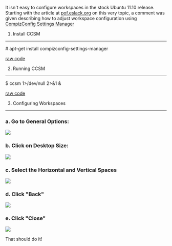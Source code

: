 <div id="wikitext">

<div style="display: none;">

Summary:Easily configure the dimensions of virtual workspaces in Ubuntu
11.10 Parent:(Technology.)Linux <span
class="wikiword">[IncludeMe](http://wiki.tamouse.org?n=Technology.IncludeMe?action=edit)[?](http://wiki.tamouse.org?n=Technology.IncludeMe?action=edit)</span>:[Linux](http://wiki.tamouse.org?n=Technology.Linux?action=print)
Categories:[HowTos](http://wiki.tamouse.org?n=Category.HowTos) Tags:
workspace, configuration, ubuntu, compiz

</div>

<span id="excerpt"></span> It isn't easy to configure workspaces in the
stock Ubuntu 11.10 release. Starting with the article at
[pof.eslack.org](http://pof.eslack.org/2011/10/03/change-workspace-configuration-on-ubuntu-11-10/)
on this very topic, a comment was given describing how to adjust
workspace configuration using [CompizConfig Settings
Manager](http://wiki.compiz.org/CCSM#Using_CCSM) <span
id="excerptend"></span>

<div class="vspace">

</div>

1. Install CCSM
---------------

<div id="sourceblock1" class="sourceblock">

<div class="sourceblocktext">

<div class="bash">

<span class="co4">\# </span><span class="kw2">apt-get install</span>
compizconfig-settings-manager

</div>

</div>

<div class="sourceblocklink">

[raw
code](http://wiki.tamouse.org?n=Technology.ChangingWorkspaceConfigurationInUbuntu?action=sourceblock&num=1)

</div>

</div>

<div class="vspace">

</div>

2. Running CCSM
---------------

<div id="sourceblock2" class="sourceblock">

<div class="sourceblocktext">

<div class="bash">

<span class="co4">\$ </span>ccsm <span class="nu0">1</span><span
class="sy0">\>/</span>dev<span class="sy0">/</span>null <span
class="nu0">2</span><span class="sy0">\>&</span><span
class="nu0">1</span> <span class="sy0">&</span>

</div>

</div>

<div class="sourceblocklink">

[raw
code](http://wiki.tamouse.org?n=Technology.ChangingWorkspaceConfigurationInUbuntu?action=sourceblock&num=2)

</div>

</div>

<div class="vspace">

</div>

3. Configuring Workspaces
-------------------------

### a. Go to General Options:

<div>

![](http://wiki.tamouse.org?n=uploads.Technology.ChangingWorkspaceConfigurationInUbuntu.GotoGeneralOptions.jpg)

</div>

<div class="vspace">

</div>

### b. Click on Desktop Size:

<div>

![](http://wiki.tamouse.org?n=uploads.Technology.ChangingWorkspaceConfigurationInUbuntu.ClickOnDesktopSize.jpg)

</div>

<div class="vspace">

</div>

### c. Select the Horizontal and Vertical Spaces

<div>

![](http://wiki.tamouse.org?n=uploads.Technology.ChangingWorkspaceConfigurationInUbuntu.SelectHorizontalAndVerticalSpaces.jpg)

</div>

<div class="vspace">

</div>

### d. Click "Back"

<div>

![](http://wiki.tamouse.org?n=uploads.Technology.ChangingWorkspaceConfigurationInUbuntu.ClickBack.jpg)

</div>

<div class="vspace">

</div>

### e. Click "Close"

<div>

![](http://wiki.tamouse.org?n=uploads.Technology.ChangingWorkspaceConfigurationInUbuntu.ClickCloseToSave.jpg)

</div>

That should do it!

<div class="vspace">

</div>

</div>
